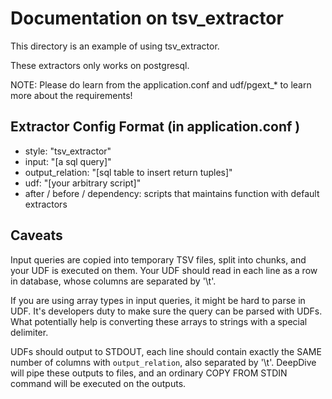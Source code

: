 Documentation on tsv_extractor
====

This directory is an example of using tsv_extractor.

These extractors only works on postgresql.

NOTE: Please do learn from the application.conf and udf/pgext_* to learn more about the requirements!



Extractor Config Format (in application.conf )
----
- style: "tsv_extractor"
- input: "[a sql query]"
- output_relation: "[sql table to insert return tuples]"
- udf: "[your arbitrary script]"
- after / before / dependency: scripts that maintains function with default extractors


Caveats
----

Input queries are copied into temporary TSV files, split into chunks, and your UDF is executed on them. Your UDF should read in each line as a row in database, whose columns are separated by '\t'.

If you are using array types in input queries, it might be hard to parse in UDF. It's developers duty to make sure the query can be parsed with UDFs. What potentially help is converting these arrays to strings with a special delimiter.

UDFs should output to STDOUT, each line should contain exactly the SAME number of columns with `output_relation`, also separated by '\t'.
DeepDive will pipe these outputs to files, and an ordinary COPY FROM STDIN command will be executed on the outputs.

